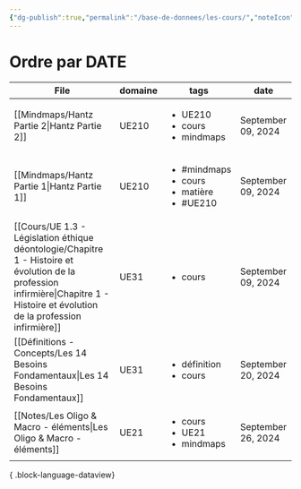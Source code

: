 ```yaml
---
{"dg-publish":true,"permalink":"/base-de-donnees/les-cours/","noteIcon":""}
---
```


# Ordre par DATE
| File                                                                                                                                                                                 | domaine | tags                                                                     | date               |
| ------------------------------------------------------------------------------------------------------------------------------------------------------------------------------------ | ------- | ------------------------------------------------------------------------ | ------------------ |
| [[Mindmaps/Hantz Partie 2\|Hantz Partie 2]]                                                                                                                                       | UE210   | <ul><li>UE210</li><li>cours</li><li>mindmaps</li></ul>                   | September 09, 2024 |
| [[Mindmaps/Hantz Partie 1\|Hantz Partie 1]]                                                                                                                                       | UE210   | <ul><li>#mindmaps</li><li>cours</li><li>matière</li><li>#UE210</li></ul> | September 09, 2024 |
| [[Cours/UE 1.3 - Législation éthique déontologie/Chapitre 1 - Histoire et évolution de la profession infirmière\|Chapitre 1 - Histoire et évolution de la profession infirmière]] | UE31    | <ul><li>cours</li></ul>                                                  | September 09, 2024 |
| [[Définitions - Concepts/Les 14 Besoins Fondamentaux\|Les 14 Besoins Fondamentaux]]                                                                                               | UE31    | <ul><li>définition</li><li>cours</li></ul>                               | September 20, 2024 |
| [[Notes/Les Oligo & Macro - éléments\|Les Oligo & Macro - éléments]]                                                                                                              | UE21    | <ul><li>cours</li><li>UE21</li><li>mindmaps</li></ul>                    | September 26, 2024 |

{ .block-language-dataview}
